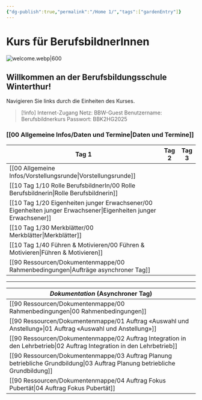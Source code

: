 ```yaml
---
{"dg-publish":true,"permalink":"/Home 1/","tags":["gardenEntry"]}
---
```


# Kurs für BerufsbildnerInnen
![welcome.webp|600](/img/user/welcome.webp)
## Willkommen an der Berufsbildungsschule Winterthur!
Navigieren Sie links durch die Einheiten des Kurses. 
>[!info] Internet-Zugang
>Netz: BBW-Guest
>Benutzername: Berufsbildnerkurs
>Passwort: BBK2HG2025
### [[00 Allgemeine Infos/Daten und Termine\|Daten und Termine]]

| **Tag 1**                                                             | **Tag 2** | **Tag 3** |
| --------------------------------------------------------------------- | --------- | --------- |
| [[00 Allgemeine Infos/Vorstellungsrunde\|Vorstellungsrunde]]                                                 |           |           |
| [[10 Tag 1/10 Rolle BerufsbildnerIn/00 Rolle Berufsbildnerin\|Rolle Berufsbildnerin]]                   |           |           |
| [[10 Tag 1/20 Eigenheiten junger Erwachsener/00 Eigenheiten junger Erwachsener\|Eigenheiten junger Erwachsener]] |           |           |
| [[10 Tag 1/30 Merkblätter/00 Merkblätter\|Merkblätter]]                                       |           |           |
| [[10 Tag 1/40 Führen & Motivieren/00 Führen & Motivieren\|Führen & Motivieren]]                       |           |           |
| [[90 Ressourcen/Dokumentenmappe/00 Rahmenbedingungen\|Aufträge asynchroner Tag]]                    |           |           |


---

| *Dokumentation* (Asynchroner Tag)                |
| ------------------------------------------------ |
| [[90 Ressourcen/Dokumentenmappe/00 Rahmenbedingungen\|00 Rahmenbedingungen]]                         |
| [[90 Ressourcen/Dokumentenmappe/01 Auftrag «Auswahl und Anstellung»\|01 Auftrag «Auswahl und Anstellung»]]          |
| [[90 Ressourcen/Dokumentenmappe/02 Auftrag Integration in den Lehrbetrieb\|02 Auftrag Integration in den Lehrbetrieb]]    |
| [[90 Ressourcen/Dokumentenmappe/03 Auftrag Planung betriebliche Grundbildung\|03 Auftrag Planung betriebliche Grundbildung]] |
| [[90 Ressourcen/Dokumentenmappe/04 Auftrag Fokus Pubertät\|04 Auftrag Fokus Pubertät]]                    |
